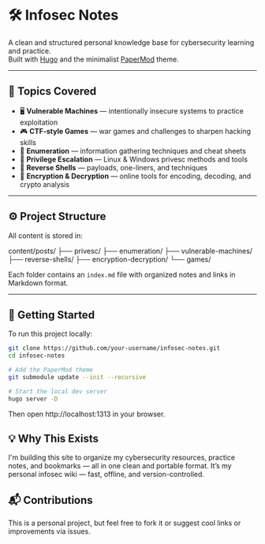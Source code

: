 # 🛠️ Infosec Notes

A clean and structured personal knowledge base for cybersecurity learning and practice.  
Built with [Hugo](https://gohugo.io/) and the minimalist [PaperMod](https://github.com/adityatelange/hugo-PaperMod) theme.

---

## 📂 Topics Covered

- 🖥️ **Vulnerable Machines** — intentionally insecure systems to practice exploitation  
- 🎮 **CTF-style Games** — war games and challenges to sharpen hacking skills  
- 🔎 **Enumeration** — information gathering techniques and cheat sheets  
- 🧪 **Privilege Escalation** — Linux & Windows privesc methods and tools  
- 🔁 **Reverse Shells** — payloads, one-liners, and techniques  
- 🔐 **Encryption & Decryption** — online tools for encoding, decoding, and crypto analysis  

---

## ⚙️ Project Structure

All content is stored in:

content/posts/
├── privesc/
├── enumeration/
├── vulnerable-machines/
├── reverse-shells/
├── encryption-decryption/
└── games/


Each folder contains an `index.md` file with organized notes and links in Markdown format.

---

## 🚀 Getting Started

To run this project locally:

```bash
git clone https://github.com/your-username/infosec-notes.git
cd infosec-notes

# Add the PaperMod theme
git submodule update --init --recursive

# Start the local dev server
hugo server -D
```

Then open http://localhost:1313 in your browser.

## 💡 Why This Exists
I'm building this site to organize my cybersecurity resources, practice notes, and bookmarks — all in one clean and portable format.
It’s my personal infosec wiki — fast, offline, and version-controlled.

## 📬 Contributions
This is a personal project, but feel free to fork it or suggest cool links or improvements via issues.